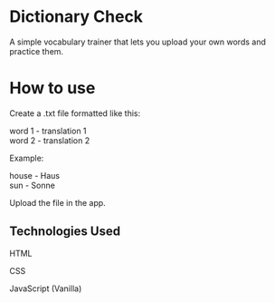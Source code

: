 # Dictionary Check
A simple vocabulary trainer that lets you upload your own words and practice them.


# How to use
Create a .txt file formatted like this:

word 1 - translation 1  
word 2 - translation 2  

Example:

house - Haus  
sun - Sonne  

Upload the file in the app.


## Technologies Used
HTML

CSS

JavaScript (Vanilla)

